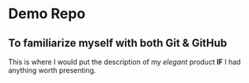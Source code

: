 # Demo Repo
## To familiarize myself with both Git & GitHub

This is where I would put the description of my _elegant_ product **IF** I had anything worth presenting.
